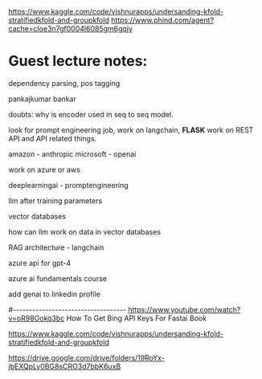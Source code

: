 https://www.kaggle.com/code/vishnurapps/undersanding-kfold-stratifiedkfold-and-groupkfold
https://www.phind.com/agent?cache=cloe3n7gf0004l6085gm6gqjy


# Guest lecture notes:
dependency parsing, pos tagging

pankajkumar bankar

doubts:
why is encoder used in seq to seq model.


look for prompt engineering job, work on langchain, **FLASK** work on REST API and API related things.

amazon - anthropic
microsoft - openai


work on azure or aws


deeplearningai - promptengineering

llm after training parameters

vector databases


how can llm work on data in vector databases


RAG architecture - langchain

azure api for gpt-4

azure ai fundamentals course


add genai to linkedin profile


#-----------------------------------
https://www.youtube.com/watch?v=oR98Ookq3bc
How To Get Bing API Keys For Fastai Book

https://www.kaggle.com/code/vishnurapps/undersanding-kfold-stratifiedkfold-and-groupkfold

https://drive.google.com/drive/folders/19RoYx-jbEXQpLy0BG8sCRO3d7bbK6uxB